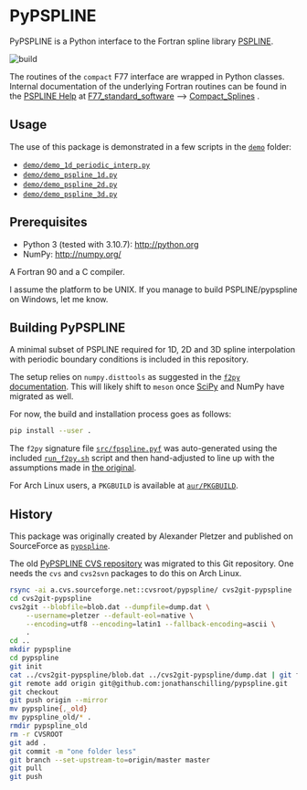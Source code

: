 # PyPSPLINE
PyPSPLINE is a Python interface to the Fortran spline library [PSPLINE](https://w3.pppl.gov/ntcc/PSPLINE/).

![build](https://github.com/jonathanschilling/pypspline3/actions/workflows/pypspline.yaml/badge.svg)

The routines of the `compact` F77 interface are wrapped in Python classes.
Internal documentation of the underlying Fortran routines can be found in the [PSPLINE Help](https://w3.pppl.gov/~pshare/help/pspline.htm)
at [F77_standard_software](https://w3.pppl.gov/~pshare/help/body_pspline_hlp.html#outfile24.html) --> [Compact_Splines](https://w3.pppl.gov/~pshare/help/body_pspline_hlp.html#outfile30.html) .

## Usage

The use of this package is demonstrated in a few scripts in the [`demo`](demo/) folder:

* [`demo/demo_1d_periodic_interp.py`](demo/demo_1d_periodic_interp.py)
* [`demo/demo_pspline_1d.py`](demo/demo_pspline_1d.py)
* [`demo/demo_pspline_2d.py`](demo/demo_pspline_2d.py)
* [`demo/demo_pspline_3d.py`](demo/demo_pspline_3d.py)

## Prerequisites

* Python 3 (tested with 3.10.7): http://python.org
* NumPy: http://numpy.org/

A Fortran 90 and a C compiler.

I assume the platform to be UNIX. If you manage to build PSPLINE/pypspline on Windows, let me know.

## Building PyPSPLINE

A minimal subset of PSPLINE required for 1D, 2D and 3D spline interpolation with periodic boundary conditions
is included in this repository.

The setup relies on `numpy.disttools` as suggested in the [`f2py` documentation](https://numpy.org/doc/stable/f2py/buildtools/distutils.html).
This will likely shift to `meson` once [SciPy](https://github.com/scipy/scipy/issues/13615) and NumPy have migrated as well.

For now, the build and installation process goes as follows:

```bash
pip install --user .
```

The `f2py` signature file [`src/fpspline.pyf`](src/fpspline.pyf) was auto-generated using the included [`run_f2py.sh`](run_f2py.sh) script
and then hand-adjusted to line up with the assumptions made in [the original](https://github.com/jonathanschilling/pypspline/blob/ab3a6858cb77345be1403be16061a27efdcd91a2/pypspline/fpspline/fpspline.pyf).

For Arch Linux users, a `PKGBUILD` is available at [`aur/PKGBUILD`](aur/PKGBUILD).

## History

This package was originally created by Alexander Pletzer
and published on SourceForce as [`pypspline`](https://sourceforge.net/projects/pypspline/).

The old [PyPSPLINE CVS repository](https://sourceforge.net/projects/pypspline/) was migrated to this Git repository.
One needs the `cvs` and `cvs2svn` packages to do this on Arch Linux.

```bash
rsync -ai a.cvs.sourceforge.net::cvsroot/pypspline/ cvs2git-pypspline
cd cvs2git-pypspline
cvs2git --blobfile=blob.dat --dumpfile=dump.dat \
    --username=pletzer --default-eol=native \
    --encoding=utf8 --encoding=latin1 --fallback-encoding=ascii \
    .
cd ..
mkdir pypspline
cd pypspline
git init
cat ../cvs2git-pypspline/blob.dat ../cvs2git-pypspline/dump.dat | git fast-import
git remote add origin git@github.com:jonathanschilling/pypspline.git
git checkout
git push origin --mirror
mv pypspline{,_old}
mv pypspline_old/* .
rmdir pypspline_old
rm -r CVSROOT
git add .
git commit -m "one folder less"
git branch --set-upstream-to=origin/master master
git pull
git push
```
